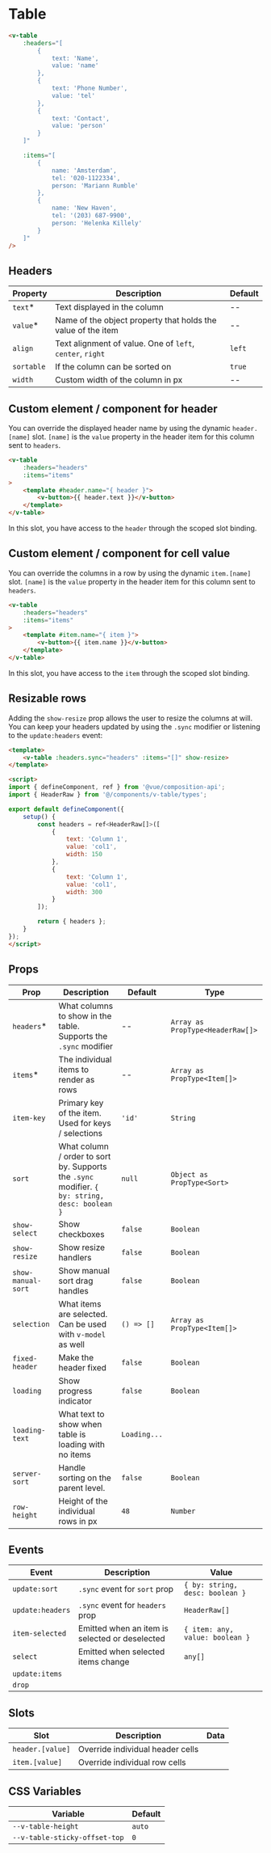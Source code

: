 # Table

```html
<v-table
	:headers="[
		{
			text: 'Name',
			value: 'name'
		},
		{
			text: 'Phone Number',
			value: 'tel'
		},
		{
			text: 'Contact',
			value: 'person'
		}
	]"

	:items="[
		{
			name: 'Amsterdam',
			tel: '020-1122334',
			person: 'Mariann Rumble'
		},
		{
			name: 'New Haven',
			tel: '(203) 687-9900',
			person: 'Helenka Killely'
		}
	]"
/>
```

## Headers

| Property   | Description                                                  | Default |
|------------|--------------------------------------------------------------|---------|
| `text`*    | Text displayed in the column                                 | --      |
| `value`*   | Name of the object property that holds the value of the item | --      |
| `align`    | Text alignment of value. One of `left`, `center`, `right`    | `left`  |
| `sortable` | If the column can be sorted on                               | `true`  |
| `width`    | Custom width of the column in px                             | --      |

## Custom element / component for header

You can override the displayed header name by using the dynamic `header.[name]` slot. `[name]` is the `value` property in the header item for this column sent to `headers`.

```html
<v-table
	:headers="headers"
	:items="items"
>
	<template #header.name="{ header }">
		<v-button>{{ header.text }}</v-button>
	</template>
</v-table>
```

In this slot, you have access to the `header` through the scoped slot binding.

## Custom element / component for cell value

You can override the columns in a row by using the dynamic `item.[name]` slot. `[name]` is the `value` property in the header item for this column sent to `headers`.

```html
<v-table
	:headers="headers"
	:items="items"
>
	<template #item.name="{ item }">
		<v-button>{{ item.name }}</v-button>
	</template>
</v-table>
```

In this slot, you have access to the `item` through the scoped slot binding.

## Resizable rows

Adding the `show-resize` prop allows the user to resize the columns at will. You can keep your headers updated by using the `.sync` modifier or listening to the `update:headers` event:

```html
<template>
	<v-table :headers.sync="headers" :items="[]" show-resize>
</template>

<script>
import { defineComponent, ref } from '@vue/composition-api';
import { HeaderRaw } from '@/components/v-table/types';

export default defineComponent({
	setup() {
		const headers = ref<HeaderRaw[]>([
			{
				text: 'Column 1',
				value: 'col1',
				width: 150
			},
			{
				text: 'Column 1',
				value: 'col1',
				width: 300
			}
		]);

		return { headers };
	}
});
</script>
```

## Props
| Prop               | Description                                                                                    | Default             | Type                             |
|--------------------|------------------------------------------------------------------------------------------------|---------------------|----------------------------------|
| `headers`*         | What columns to show in the table. Supports the `.sync` modifier                               | --                  | `Array as PropType<HeaderRaw[]>` |
| `items`*           | The individual items to render as rows                                                         | --                  | `Array as PropType<Item[]>`      |
| `item-key`         | Primary key of the item. Used for keys / selections                                            | `'id'`              | `String`                         |
| `sort`             | What column / order to sort by. Supports the `.sync` modifier. `{ by: string, desc: boolean }` | `null`              | `Object as PropType<Sort>`       |
| `show-select`      | Show checkboxes                                                                                | `false`             | `Boolean`                        |
| `show-resize`      | Show resize handlers                                                                           | `false`             | `Boolean`                        |
| `show-manual-sort` | Show manual sort drag handles                                                                  | `false`             | `Boolean`                        |
| `selection`        | What items are selected. Can be used with `v-model` as well                                    | `() => []`          | `Array as PropType<Item[]>`      |
| `fixed-header`     | Make the header fixed                                                                          | `false`             | `Boolean`                        |
| `loading`          | Show progress indicator                                                                        | `false`             | `Boolean`                        |
| `loading-text`     | What text to show when table is loading with no items                                          | `Loading...`        |                                  |
| `server-sort`      | Handle sorting on the parent level.                                                            | `false`             | `Boolean`                        |
| `row-height`       | Height of the individual rows in px                                                            | `48`                | `Number`                         |

## Events
| Event            | Description                                    | Value                           |
|------------------|------------------------------------------------|---------------------------------|
| `update:sort`    | `.sync` event for `sort` prop                  | `{ by: string, desc: boolean }` |
| `update:headers` | `.sync` event for `headers` prop               | `HeaderRaw[]`                   |
| `item-selected`  | Emitted when an item is selected or deselected | `{ item: any, value: boolean }` |
| `select`         | Emitted when selected items change             | `any[]`                         |
| `update:items`   |                                                |                                 |
| `drop`           |                                                |                                 |

## Slots
| Slot                       | Description                      | Data |
|----------------------------|----------------------------------|------|
| `header.[value]`           | Override individual header cells |      |
| `item.[value]`             | Override individual row cells    |      |
<!-- readme-gen-ignore: header.[value], item.[value] -->

## CSS Variables
| Variable                      | Default |
|-------------------------------|---------|
| `--v-table-height`            | `auto`  |
| `--v-table-sticky-offset-top` | `0`     |
